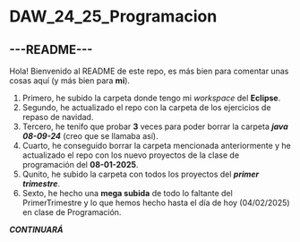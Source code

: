 # DAW_24_25_Programacion

## ---README---

Hola! Bienvenido al README de este repo, es más bien para comentar unas cosas aquí (y más bien para **mi**).

1. Primero, he subido la carpeta donde tengo mi *workspace* del **Eclipse**.
2. Segundo, he actualizado el repo con la carpeta de los ejercicios de repaso de navidad.
3. Tercero, he tenifo que probar **3** veces para poder borrar la carpeta ***java 08-09-24*** (creo que se llamaba así).
4. Cuarto, he conseguido borrar la carpeta mencionada anteriormente y he actualizado el repo con los nuevo proyectos
de la clase de programación del **08-01-2025**.
5. Qunito, he subido la carpeta con todos los proyectos del ***primer trimestre***.
6. Sexto, he hecho una **mega subida** de todo lo faltante del PrimerTrimestre y lo que hemos hecho hasta el día de hoy
(04/02/2025) en clase de Programación.

***CONTINUARÁ***

